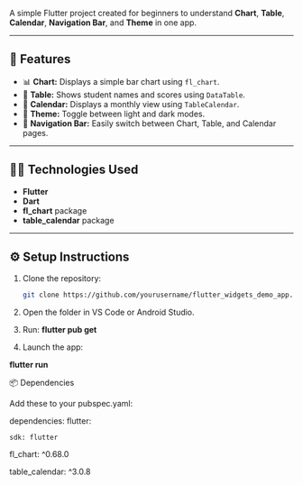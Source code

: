 

A simple Flutter project created for beginners to understand **Chart**, **Table**, **Calendar**, **Navigation Bar**, and **Theme** in one app.

---

## 🚀 Features
- 📊 **Chart:** Displays a simple bar chart using `fl_chart`.
- 🧾 **Table:** Shows student names and scores using `DataTable`.
- 📅 **Calendar:** Displays a monthly view using `TableCalendar`.
- 🎨 **Theme:** Toggle between light and dark modes.
- 🧭 **Navigation Bar:** Easily switch between Chart, Table, and Calendar pages.

---

## 🧑‍💻 Technologies Used
- **Flutter**
- **Dart**
- **fl_chart** package
- **table_calendar** package

---

## ⚙️ Setup Instructions
1. Clone the repository:
   ```bash
   git clone https://github.com/yourusername/flutter_widgets_demo_app.git
2. Open the folder in VS Code or Android Studio.

3. Run:
**flutter pub get**

4. Launch the app:

**flutter run**

📦 Dependencies

Add these to your pubspec.yaml:

dependencies:
  flutter:

  
    sdk: flutter

    
  fl_chart: ^0.68.0

  
  table_calendar: ^3.0.8

